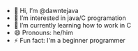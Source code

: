 - 👋 Hi, I’m @dawntejava
- 👀 I’m interested in java/C programation
- 🌱 I’m currently learning how to work in C
- 😄 Pronouns: he/him
- ⚡ Fun fact: I'm a beginner programmer

<!---
dawntejava/dawntejava is a ✨ special ✨ repository because its `README.md` (this file) appears on your GitHub profile.
You can click the Preview link to take a look at your changes.
--->
